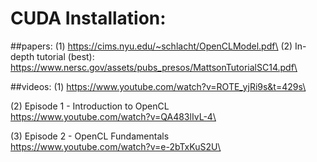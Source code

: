 # CUDA Installation:
##papers:
(1) https://cims.nyu.edu/~schlacht/OpenCLModel.pdf\
(2) In-depth tutorial (best):\
https://www.nersc.gov/assets/pubs_presos/MattsonTutorialSC14.pdf\

##videos:
(1) https://www.youtube.com/watch?v=ROTE_yjRi9s&t=429s\

(2) Episode 1 - Introduction to OpenCL\
https://www.youtube.com/watch?v=QA483lIvL-4\

(3) Episode 2 - OpenCL Fundamentals\
https://www.youtube.com/watch?v=e-2bTxKuS2U\
